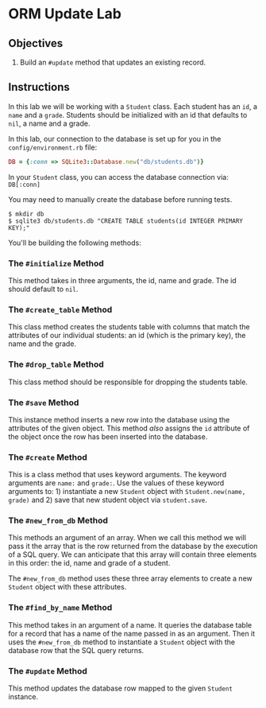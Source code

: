 # ORM Update Lab

## Objectives

1. Build an `#update` method that updates an existing record.

## Instructions

In this lab we will be working with a `Student` class. Each student has an `id`, a `name` and a `grade`. Students should be initialized with an id that defaults to `nil`, a name and a grade.

In this lab, our connection to the database is set up for you in the `config/environment.rb` file:

```ruby
DB = {:conn => SQLite3::Database.new("db/students.db")}
```

In your `Student` class, you can access the database connection via: `DB[:conn]`

You may need to manually create the database before running tests.
```
$ mkdir db
$ sqlite3 db/students.db "CREATE TABLE students(id INTEGER PRIMARY KEY);"
```

You'll be building the following methods:

### The `#initialize` Method

This method takes in three arguments, the id, name and grade. The id should default to `nil`.

### The `#create_table` Method

This class method creates the students table with columns that match the attributes of our individual students: an id (which is the primary key), the name and the grade.

### The `#drop_table` Method

This class method should be responsible for dropping the students table.

### The `#save` Method

This instance method inserts a new row into the database using the attributes of the given object. This method *also* assigns the `id` attribute of the object once the row has been inserted into the database.

### The `#create` Method

This is a class method that uses keyword arguments. The keyword arguments are `name:` and `grade:`. Use the values of these keyword arguments to: 1) instantiate a new `Student` object with `Student.new(name, grade)` and 2) save that new student object via `student.save`.

### The `#new_from_db` Method

This methods an argument of an array. When we call this method we will pass it the array that is the row returned from the database by the execution of a SQL query. We can anticipate that this array will contain three elements in this order: the id, name and grade of a student.

The `#new_from_db` method uses these three array elements to create a new `Student` object with these attributes.

### The `#find_by_name` Method

This method takes in an argument of a name. It queries the database table for a record that has a name of the name passed in as an argument. Then it uses the `#new_from_db` method to instantiate a `Student` object with the database row that the SQL query returns.

### The `#update` Method

This method updates the database row mapped to the given `Student` instance.
